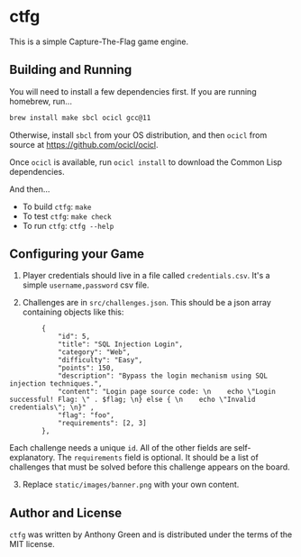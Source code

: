 # ctfg

This is a simple Capture-The-Flag game engine.

## Building and Running

You will need to install a few dependencies first.  If you are running homebrew,
run...
```sh
brew install make sbcl ocicl gcc@11
```

Otherwise, install `sbcl` from your OS distribution, and then `ocicl` from source at https://github.com/ocicl/ocicl.

Once `ocicl` is available, run `ocicl install` to download the Common
Lisp dependencies.

And then...

* To build `ctfg`: `make`
* To test `ctfg`: `make check`
* To run `ctfg`: `ctfg --help`


## Configuring your Game

1. Player credentials should live in a file called `credentials.csv`.  It's a simple `username,password` csv file.

2. Challenges are in `src/challenges.json`.  This should be a json array containing objects like this:
```
        {
            "id": 5,
            "title": "SQL Injection Login",
            "category": "Web",
            "difficulty": "Easy",
            "points": 150,
            "description": "Bypass the login mechanism using SQL injection techniques.",
            "content": "Login page source code: \n    echo \"Login successful! Flag: \" . $flag; \n} else { \n    echo \"Invalid credentials\"; \n}" ,
            "flag": "foo",
            "requirements": [2, 3]
        },
```

  Each challenge needs a unique `id`.  All of the other fields are self-explanatory.  The `requirements` field is optional. It should be a list of challenges that must be solved before this challenge appears on the board.

3. Replace `static/images/banner.png` with your own content.


## Author and License

`ctfg` was written by Anthony Green and is distributed
under the terms of the MIT license.
